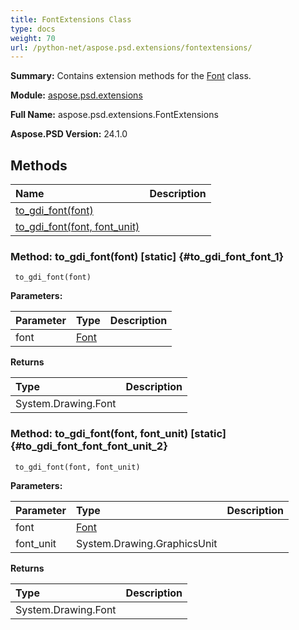 ```yaml
---
title: FontExtensions Class
type: docs
weight: 70
url: /python-net/aspose.psd.extensions/fontextensions/
---
```


**Summary:** Contains extension methods for the [Font](/psd/python-net/aspose.psd/font/) class.

**Module:** [aspose.psd.extensions](/psd/python-net/aspose.psd.extensions/)

**Full Name:** aspose.psd.extensions.FontExtensions

**Aspose.PSD Version:** 24.1.0

## **Methods**
| **Name** | **Description** |
| :- | :- |
| [to_gdi_font(font)](#to_gdi_font_font_1) |    |
| [to_gdi_font(font, font_unit)](#to_gdi_font_font_font_unit_2) |    |


### Method: to_gdi_font(font)  [static] {#to_gdi_font_font_1}


```
 to_gdi_font(font) 
```

  

**Parameters:**

| Parameter | Type | Description |
| :- | :- | :- |
| font | [Font](/psd/python-net/aspose.psd.xmp.types.complex.font/font) |  |

**Returns**

| Type | Description |
| :- | :- |
| System.Drawing.Font |  |


### Method: to_gdi_font(font, font_unit)  [static] {#to_gdi_font_font_font_unit_2}


```
 to_gdi_font(font, font_unit) 
```

  

**Parameters:**

| Parameter | Type | Description |
| :- | :- | :- |
| font | [Font](/psd/python-net/aspose.psd.xmp.types.complex.font/font) |  |
| font_unit | System.Drawing.GraphicsUnit |  |

**Returns**

| Type | Description |
| :- | :- |
| System.Drawing.Font |  |


